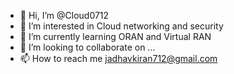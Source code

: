 - 👋 Hi, I’m @Cloud0712
- 👀 I’m interested in Cloud networking and security 
- 🌱 I’m currently learning ORAN and Virtual RAN
- 💞️ I’m looking to collaborate on ...
- 📫 How to reach me jadhavkiran712@gmail.com

<!---
Cloud0712/Cloud0712 is a ✨ special ✨ repository because its `README.md` (this file) appears on your GitHub profile.
You can click the Preview link to take a look at your changes.
--->

